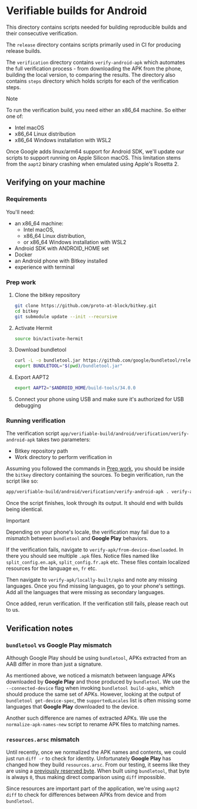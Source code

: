 # Verifiable builds for Android

This directory contains scripts needed for building reproducible builds and their consecutive verification.

The `release` directory contains scripts primarily used in CI for producing release builds.

The `verification` directory contains `verify-android-apk` which automates the full verification process - from downloading the APK from the phone, building the local version, to comparing the results.
The directory also contains `steps` directory which holds scripts for each of the verification steps.

> [!NOTE]
> To run the verification build,
> you need either an x86_64 machine.
> So either one of:
>
> - Intel macOS
> - x86_64 Linux distribution
> - x86_64 Windows installation with WSL2
>
> Once Google adds linux/arm64 support for Android SDK,
> we'll update our scripts to support running on Apple Silicon macOS.
> This limitation stems from the `aapt2` binary crashing
> when emulated using Apple's Rosetta 2.

## Verifying on your machine

### Requirements

You'll need:

- an x86_64 machine:
  - Intel macOS,
  - x86_64 Linux distribution,
  - or x86_64 Windows installation with WSL2
- Android SDK with ANDROID_HOME set
- Docker
- an Android phone with Bitkey installed
- experience with terminal

### Prep work

1. Clone the bitkey repository
  
    ```sh
    git clone https://github.com/proto-at-block/bitkey.git
    cd bitkey
    git submodule update --init --recursive
    ```

2. Activate Hermit

    ```sh
    source bin/activate-hermit
    ```

3. Download bundletool

    ```sh
    curl -L -o bundletool.jar https://github.com/google/bundletool/releases/download/1.15.6/bundletool-all-1.15.6.jar
    export BUNDLETOOL="$(pwd)/bundletool.jar"
    ```

4. Export AAPT2

    ```sh
    export AAPT2="$ANDROID_HOME/build-tools/34.0.0
    ```

5. Connect your phone using USB and make sure it's authorized for USB debugging

### Running verification

The verification script `app/verifiable-build/android/verification/verify-android-apk` takes two parameters:
- Bitkey repository path
- Work directory to perform verification in

Assuming you followed the commands in [Prep work](#prep-work),
you should be inside the `bitkey` directory containing the sources.
To begin verification, run the script like so:

```sh
app/verifiable-build/android/verification/verify-android-apk . verify-apk
```

Once the script finishes,
look through its output.
It should end with builds being identical.

> [!IMPORTANT]
> Depending on your phone's locale,
> the verification may fail
> due to a mismatch between `bundletool` and **Google Play** behaviors.
>
> If the verification fails, navigate to `verify-apk/from-device-downloaded`.
> In there you should see multiple `.apk` files.
> Notice files named like `split_config.en.apk`, `split_config.fr.apk` etc.
> These files contain localized resources for the language `en`, `fr` etc.
>
> Then navigate to `verify-apk/locally-built/apks` and note any missing languages.
> Once you find missing languages, go to your phone's settings.
> Add all the languages that were missing as secondary languages.
> 
> Once added, rerun verification.
> If the verification still fails,
> please reach out to us.

## Verification notes

### `bundletool` vs **Google Play** mismatch

Although Google Play should be using `bundletool`,
APKs extracted from an AAB differ in more than just a signature.

As mentioned above,
we noticed a mismatch between language APKs downloaded by **Google Play**
and those produced by `bundletool`.
We use the `--connected-device` flag when invoking `bundletool build-apks`,
which should produce the same set of APKs.
However,
looking at the output of `bundletool get-device-spec`,
the `supportedLocales` list is often missing some languages that **Google Play** downloaded to the device.

Another such difference are names of extracted APKs.
We use the `normalize-apk-names-new` script to rename APK files to matching names.

### `resources.arsc` mismatch

Until recently,
once we normalized the APK names and contents,
we could just run `diff -r` to check for identity.
Unfortunately **Google Play** has changed how they build `resources.arsc`.
From our testing,
it seems like they are using a [previously reserved byte](https://android.googlesource.com/platform/frameworks/base/+/master/libs/androidfw/include/androidfw/ResourceTypes.h#1405).
When built using `bundletool`, that byte is always `0`,
thus making direct comparison using `diff` impossible.

Since resources are important part of the application,
we're using `aapt2 diff` to check for differences between APKs from device and from `bundletool`.
